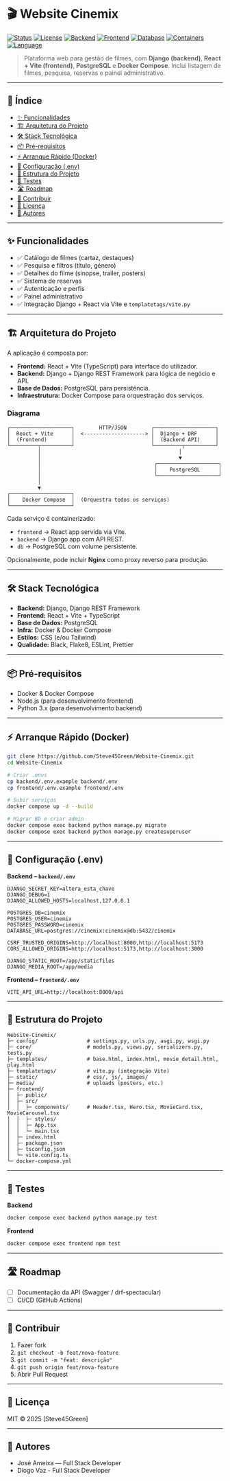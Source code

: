
# 🎬 Website Cinemix
[![Status](https://img.shields.io/badge/status-active-success.svg)]()
[![License](https://img.shields.io/badge/license-MIT-blue.svg)]()
[![Backend](https://img.shields.io/badge/backend-Django-092E20.svg)]()
[![Frontend](https://img.shields.io/badge/frontend-React%20%2B%20Vite-61DAFB.svg)]()
[![Database](https://img.shields.io/badge/database-PostgreSQL-336791.svg)]()
[![Containers](https://img.shields.io/badge/containers-Docker-2496ED.svg)]()
[![Language](https://img.shields.io/badge/language-TypeScript-blue.svg)]()

> Plataforma web para gestão de filmes, com **Django (backend)**, **React + Vite (frontend)**, **PostgreSQL** e **Docker Compose**. Inclui listagem de filmes, pesquisa, reservas e painel administrativo.

---

## 📑 Índice
- [✨ Funcionalidades](#-funcionalidades)
- [🏗️ Arquitetura do Projeto](#️-arquitetura-do-projeto)
- [🛠️ Stack Tecnológica](#-stack-tecnológica)
- [📦 Pré-requisitos](#-pré-requisitos)
- [⚡ Arranque Rápido (Docker)](#-arranque-rápido-docker)
- [🔐 Configuração (.env)](#-configuração-env)
- [📂 Estrutura do Projeto](#-estrutura-do-projeto)
- [🧪 Testes](#-testes)
- [🛣️ Roadmap](#️-roadmap)
- [🤝 Contribuir](#-contribuir)
- [📄 Licença](#-licença)
- [👤 Autores](#-autores)

---

## ✨ Funcionalidades
- ✅ Catálogo de filmes (cartaz, destaques)
- ✅ Pesquisa e filtros (título, género)
- ✅ Detalhes do filme (sinopse, trailer, posters)
- ✅ Sistema de reservas
- ✅ Autenticação e perfis
- ✅ Painel administrativo
- ✅ Integração Django + React via Vite e `templatetags/vite.py`

---

## 🏗️ Arquitetura do Projeto
A aplicação é composta por:
- **Frontend:** React + Vite (TypeScript) para interface do utilizador.
- **Backend:** Django + Django REST Framework para lógica de negócio e API.
- **Base de Dados:** PostgreSQL para persistência.
- **Infraestrutura:** Docker Compose para orquestração dos serviços.

### Diagrama
```
┌────────────────────┐        HTTP/JSON        ┌────────────────────┐
│  React + Vite      │  <--------------------> │  Django + DRF      │
│  (Frontend)        │                         │  (Backend API)     │
└─────────┬──────────┘                         └─────────┬──────────┘
          │                                             │
          │                                             ▼
          │                                     ┌────────────────────┐
          │                                     │    PostgreSQL      │
          │                                     └────────────────────┘
          │
          ▼
┌────────────────────┐
│    Docker Compose  │  (Orquestra todos os serviços)
└────────────────────┘
```

Cada serviço é containerizado:
- `frontend` → React app servida via Vite.
- `backend` → Django app com API REST.
- `db` → PostgreSQL com volume persistente.

Opcionalmente, pode incluir **Nginx** como proxy reverso para produção.

---

## 🛠️ Stack Tecnológica
- **Backend:** Django, Django REST Framework
- **Frontend:** React + Vite + TypeScript
- **Base de Dados:** PostgreSQL
- **Infra:** Docker & Docker Compose
- **Estilos:** CSS (e/ou Tailwind)
- **Qualidade:** Black, Flake8, ESLint, Prettier

---

## 📦 Pré-requisitos
- Docker & Docker Compose
- Node.js (para desenvolvimento frontend)
- Python 3.x (para desenvolvimento backend)

---

## ⚡ Arranque Rápido (Docker)
```bash
git clone https://github.com/Steve45Green/Website-Cinemix.git
cd Website-Cinemix

# Criar .envs
cp backend/.env.example backend/.env
cp frontend/.env.example frontend/.env

# Subir serviços
docker compose up -d --build

# Migrar BD e criar admin
docker compose exec backend python manage.py migrate
docker compose exec backend python manage.py createsuperuser
```

---

## 🔐 Configuração (.env)
**Backend – `backend/.env`**
```
DJANGO_SECRET_KEY=altera_esta_chave
DJANGO_DEBUG=1
DJANGO_ALLOWED_HOSTS=localhost,127.0.0.1

POSTGRES_DB=cinemix
POSTGRES_USER=cinemix
POSTGRES_PASSWORD=cinemix
DATABASE_URL=postgres://cinemix:cinemix@db:5432/cinemix

CSRF_TRUSTED_ORIGINS=http://localhost:8000,http://localhost:5173
CORS_ALLOWED_ORIGINS=http://localhost:5173,http://localhost:3000

DJANGO_STATIC_ROOT=/app/staticfiles
DJANGO_MEDIA_ROOT=/app/media
```

**Frontend – `frontend/.env`**
```
VITE_API_URL=http://localhost:8000/api
```

---

## 📂 Estrutura do Projeto
```
Website-Cinemix/
├─ config/                # settings.py, urls.py, asgi.py, wsgi.py
├─ core/                  # models.py, views.py, serializers.py, tests.py
├─ templates/             # base.html, index.html, movie_detail.html, play.html
├─ templatetags/          # vite.py (integração Vite)
├─ static/                # css/, js/, images/
├─ media/                 # uploads (posters, etc.)
├─ frontend/
│  ├─ public/
│  ├─ src/
│  │  ├─ components/      # Header.tsx, Hero.tsx, MovieCard.tsx, MovieCarousel.tsx
│  │  ├─ styles/
│  │  ├─ App.tsx
│  │  └─ main.tsx
│  ├─ index.html
│  ├─ package.json
│  ├─ tsconfig.json
│  └─ vite.config.ts
└─ docker-compose.yml
```

---

## 🧪 Testes
**Backend**
```bash
docker compose exec backend python manage.py test
```
**Frontend**
```bash
docker compose exec frontend npm test
```

---

## 🛣️ Roadmap
- [ ] Documentação da API (Swagger / drf-spectacular)
- [ ] CI/CD (GitHub Actions)

---

## 🤝 Contribuir
1. Fazer fork
2. `git checkout -b feat/nova-feature`
3. `git commit -m "feat: descrição"`
4. `git push origin feat/nova-feature`
5. Abrir Pull Request

---

## 📄 Licença
MIT © 2025 [Steve45Green]

---

## 👤 Autores
- José Ameixa — Full Stack Developer
- Diogo Vaz - Full Stack Developer
